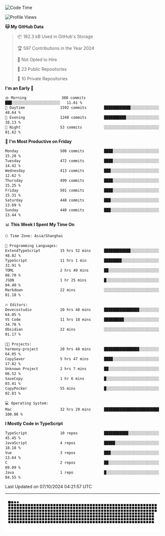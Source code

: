 <!--
<picture>
  <source
    srcset="https://github-readme-stats.vercel.app/api?username=kevinxft&show_icons=true&theme=dark"
    media="(prefers-color-scheme: dark)"
  />
  <source
    srcset="https://github-readme-stats.vercel.app/api?username=kevinxft&show_icons=true"
    media="(prefers-color-scheme: light), (prefers-color-scheme: no-preference)"
  />
  <img src="https://github-readme-stats.vercel.app/api?username=kevinxft&show_icons=true" />
</picture>
-->

<!--START_SECTION:waka-->
![Code Time](http://img.shields.io/badge/Code%20Time-2%2C657%20hrs%2059%20mins-blue)

![Profile Views](http://img.shields.io/badge/Profile%20Views-0-blue)

**🐱 My GitHub Data** 

> 📦 182.3 kB Used in GitHub's Storage 
 > 
> 🏆 597 Contributions in the Year 2024
 > 
> 🚫 Not Opted to Hire
 > 
> 📜 23 Public Repositories 
 > 
> 🔑 10 Private Repositories 
 > 
**I'm an Early 🐤** 

```text
🌞 Morning                380 commits         ███░░░░░░░░░░░░░░░░░░░░░░   11.61 % 
🌆 Daytime                1592 commits        ████████████░░░░░░░░░░░░░   48.64 % 
🌃 Evening                1248 commits        ██████████░░░░░░░░░░░░░░░   38.13 % 
🌙 Night                  53 commits          ░░░░░░░░░░░░░░░░░░░░░░░░░   01.62 % 
```
📅 **I'm Most Productive on Friday** 

```text
Monday                   500 commits         ████░░░░░░░░░░░░░░░░░░░░░   15.28 % 
Tuesday                  472 commits         ████░░░░░░░░░░░░░░░░░░░░░   14.42 % 
Wednesday                413 commits         ███░░░░░░░░░░░░░░░░░░░░░░   12.62 % 
Thursday                 499 commits         ████░░░░░░░░░░░░░░░░░░░░░   15.25 % 
Friday                   501 commits         ████░░░░░░░░░░░░░░░░░░░░░   15.31 % 
Saturday                 448 commits         ███░░░░░░░░░░░░░░░░░░░░░░   13.69 % 
Sunday                   440 commits         ███░░░░░░░░░░░░░░░░░░░░░░   13.44 % 
```


📊 **This Week I Spent My Time On** 

```text
🕑︎ Time Zone: Asia/Shanghai

💬 Programming Languages: 
ExtendTypeScript         15 hrs 52 mins      ████████████░░░░░░░░░░░░░   48.82 % 
TypeScript               11 hrs 1 min        ████████░░░░░░░░░░░░░░░░░   33.91 % 
TOML                     2 hrs 49 mins       ██░░░░░░░░░░░░░░░░░░░░░░░   08.70 % 
JSON                     1 hr 25 mins        █░░░░░░░░░░░░░░░░░░░░░░░░   04.40 % 
Markdown                 22 mins             ░░░░░░░░░░░░░░░░░░░░░░░░░   01.18 % 

🔥 Editors: 
Devecostudio             20 hrs 48 mins      ████████████████░░░░░░░░░   64.05 % 
VS Code                  11 hrs 18 mins      █████████░░░░░░░░░░░░░░░░   34.78 % 
Obsidian                 22 mins             ░░░░░░░░░░░░░░░░░░░░░░░░░   01.17 % 

🐱‍💻 Projects: 
harmony-project          20 hrs 48 mins      ████████████████░░░░░░░░░   64.05 % 
CopySaver                5 hrs 47 mins       ████░░░░░░░░░░░░░░░░░░░░░   17.82 % 
Unknown Project          2 hrs 7 mins        ██░░░░░░░░░░░░░░░░░░░░░░░   06.52 % 
SaveCopy                 1 hr 6 mins         █░░░░░░░░░░░░░░░░░░░░░░░░   03.41 % 
CopyPocker               55 mins             █░░░░░░░░░░░░░░░░░░░░░░░░   02.83 % 

💻 Operating System: 
Mac                      32 hrs 29 mins      █████████████████████████   100.00 % 
```

**I Mostly Code in TypeScript** 

```text
TypeScript               10 repos            ███████████░░░░░░░░░░░░░░   45.45 % 
JavaScript               4 repos             █████░░░░░░░░░░░░░░░░░░░░   18.18 % 
Vue                      3 repos             ███░░░░░░░░░░░░░░░░░░░░░░   13.64 % 
C                        2 repos             ██░░░░░░░░░░░░░░░░░░░░░░░   09.09 % 
Java                     1 repo              █░░░░░░░░░░░░░░░░░░░░░░░░   04.55 % 
```




 Last Updated on 07/10/2024 04:21:57 UTC
<!--END_SECTION:waka-->

---

<picture>
  <source media="(prefers-color-scheme: dark)" srcset="https://raw.githubusercontent.com/kevinxft/kevinxft/output/github-contribution-grid-snake-dark.svg">
  <source media="(prefers-color-scheme: light)" srcset="https://raw.githubusercontent.com/kevinxft/kevinxft/output/github-contribution-grid-snake.svg">
  <img alt="github contribution grid snake animation" src="https://raw.githubusercontent.com/kevinxft/kevinxft/output/github-contribution-grid-snake.svg">
</picture>